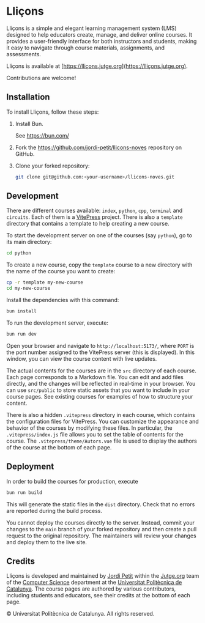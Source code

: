 # Lliçons

Lliçons is a simple and elegant learning management system (LMS) designed to help educators create, manage, and deliver online courses. It provides a user-friendly interface for both instructors and students, making it easy to navigate through course materials, assignments, and assessments.

Lliçons is available at [https://lliçons.jutge.org](https://lliçons.jutge.org).

Contributions are welcome!

## Installation

To install Lliçons, follow these steps:

1. Install Bun.

   See https://bun.com/

1. Fork the https://github.com/jordi-petit/llicons-noves repository on GitHub.

1. Clone your forked repository:

   ```bash
   git clone git@github.com:<your-username>/llicons-noves.git
   ```

## Development

There are different courses available: `index`, `python`, `cpp`, `terminal` and `circuits`. Each of them is a [VitePress](https://vitepress.dev/) project. There is also a `template` directory that contains a template to help creating a new course.

To start the development server on one of the courses (say `python`), go to its main directory:

```bash
cd python
```

To create a new course, copy the `template` course to a new directory with the name of the course you want to create:

```bash
cp -r template my-new-course
cd my-new-course
```

Install the dependencies with this command:

```bash
bun install
```

To run the development server, execute:

```bash
bun run dev
```

Open your browser and navigate to `http://localhost:5173/`, where `PORT` is the port number assigned to the VitePress server (this is displayed). In this window, you can view the course content with live updates.

The actual contents for the courses are in the `src` directory of each course. Each page corresponds to a Markdown file. You can edit and add files directly, and the changes will be reflected in real-time in your browser. You can use `src/public` to store static assets that you want to include in your course pages. See existing courses for examples of how to structure your content.

There is also a hidden `.vitepress` directory in each course, which contains the configuration files for VitePress. You can customize the appearance and behavior of the courses by modifying these files. In particular, the `.vitepress/index.js` file allows you to set the table of contents for the course. The `.vitepress/theme/Autors.vue` file is used to display the authors of the course at the bottom of each page.

## Deployment

In order to build the courses for production, execute

```bash
bun run build
```

This will generate the static files in the `dist` directory. Check that no errors are reported during the build process.

You cannot deploy the courses directly to the server. Instead, commit your changes to the `main` branch of your forked repository and then create a pull request to the original repository. The maintainers will review your changes and deploy them to the live site.

## Credits

Lliçons is developed and maintained by [Jordi Petit](https://github.com/jordi-petit) within the [Jutge.org](https://jutge.org) team of the [Computer Science](https://www.cs.upc.edu) department at the [Universitat Politècnica de Catalunya](https://www.upc.edu). The course pages are authored by various contributors, including students and educators, see their credits at the bottom of each page.

© Universitat Politècnica de Catalunya. All rights reserved.
